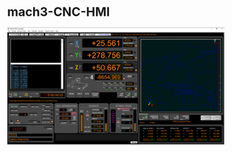 # mach3-CNC-HMI
![alt text](https://raw.githubusercontent.com/t14lab/mach3-CNC-HMI/main/Docu/Screenshots/mach3-CNC-HMI_1920x1080.jpg?raw=true)
